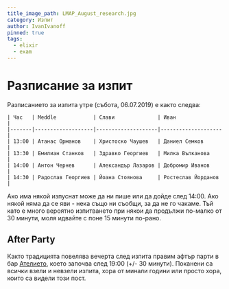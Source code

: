 ```yaml
---
title_image_path: LMAP_August_research.jpg
category: Изпит
author: IvanIvanoff
pinned: true
tags:
  - elixir
  - exam
---
```


# Разписание за изпит

Разписанието за изпита утре (събота, 06.07.2019) е както следва:

```
| Час   | Meddle            | Слави              | Иван               |
|-------|-------------------|--------------------|--------------------|
| 13:00 | Атанас Орманов    | Христоско Чаушев   | Даниел Семков      |
| 13:30 | Емилиан Станков   | Здравко Георгиев   | Милка Вълканова    |
| 14:00 | Антон Чернев      | Александър Лазаров | Добромир Иванов    |
| 14:30 | Радослав Георгиев | Йоана Стоянова     | Ростеслав Йорданов |
```

Ако има някой изпуснат може да ни пише или да дойде след 14:00.
Ако някой няма да се яви - нека също ни съобщи, за да не го чакаме.
Тъй като е много вероятно изпитването при някои да продължи по-малко от 30 минути, моля идвайте с поне 15 минути по-рано.

## After Party

Както традицията повелява вечерта след изпита правим афтър парти в бар [Ателието](https://www.facebook.com/pages/category/Bar/Ателието-1448528298699274/), което започва след 19:00 (+/- 30 минути). Поканени са всички взели и невзели изпита, хора от минали години или просто хора, които са видели този пост.

